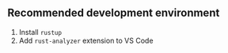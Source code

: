## Recommended development environment

1. Install `rustup`
2. Add `rust-analyzer` extension to VS Code
